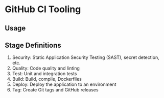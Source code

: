 # GitHub CI Tooling

## Usage


## Stage Definitions

1. Security: Static Application Security Testing (SAST), secret detection, etc.
1. Quality: Code quality and linting
1. Test: Unit and integration tests
1. Build: Build, compile, Dockerfiles
1. Deploy: Deploy the application to an environment
1. Tag: Create Git tags and GitHub releases
